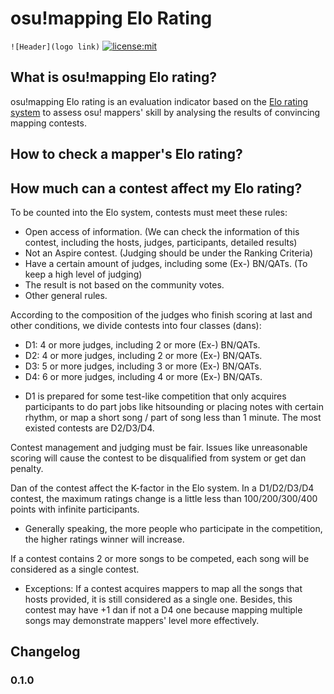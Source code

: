# osu!mapping Elo Rating
`![Header](logo link)`
[![license:mit](https://img.shields.io/badge/license-mit-blue.svg)](https://opensource.org/licenses/MIT)

## What is osu!mapping Elo rating?

osu!mapping Elo rating is an evaluation indicator based on the [Elo rating system](https://en.wikipedia.org/wiki/Elo_rating_system) to assess osu! mappers' skill by analysing the results of convincing mapping contests.

## How to check a mapper's Elo rating?

## How much can a contest affect my Elo rating?

To be counted into the Elo system, contests must meet these rules:
* Open access of information. (We can check the information of this contest, including the hosts, judges, participants, detailed results)
* Not an Aspire contest. (Judging should be under the Ranking Criteria)
* Have a certain amount of judges, including some (Ex-) BN/QATs. (To keep a high level of judging)
* The result is not based on the community votes.
* Other general rules.

According to the composition of the judges who finish scoring at last and other conditions, we divide contests into four classes (dans):
- D1: 4 or more judges, including 2 or more (Ex-) BN/QATs. 
- D2: 4 or more judges, including 2 or more (Ex-) BN/QATs.
- D3: 5 or more judges, including 3 or more (Ex-) BN/QATs.
- D4: 6 or more judges, including 4 or more (Ex-) BN/QATs.

* D1 is prepared for some test-like competition that only acquires participants to do part jobs like hitsounding or placing notes with certain rhythm, or map a short song / part of song less than 1 minute. The most existed contests are D2/D3/D4.

Contest management and judging must be fair. Issues like unreasonable scoring will cause the contest to be disqualified from system or get dan penalty.

Dan of the contest affect the K-factor in the Elo system. In a D1/D2/D3/D4 contest, the maximum ratings change is a little less than 100/200/300/400 points with infinite participants.
- Generally speaking, the more people who participate in the competition, the higher ratings winner will increase.

If a contest contains 2 or more songs to be competed, each song will be considered as a single contest.
- Exceptions: If a contest acquires mappers to map all the songs that hosts provided, it is still considered as a single one. Besides, this contest may have +1 dan if not a D4 one because mapping multiple songs may demonstrate mappers' level more effectively.

## Changelog

### 0.1.0
